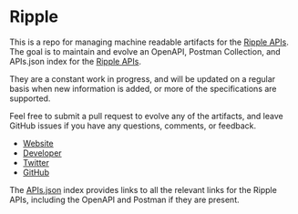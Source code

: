 # RippleThis is a repo for managing machine readable artifacts for the [Ripple APIs](https://ripple.com). The goal is to maintain and evolve an OpenAPI, Postman Collection, and APIs.json index for the [Ripple APIs](https://ripple.com).They are a constant work in progress, and will be updated on a regular basis when new information is added, or more of the specifications are supported.Feel free to submit a pull request to evolve any of the artifacts, and leave GitHub issues if you have any questions, comments, or feedback.- [Website](https://ripple.com)- [Developer](https://ripple.com)- [Twitter](https://twitter.com/Ripple)- [GitHub](https://github.com/ripple)The [APIs.json](https://github.com/api-evangelist/ripple/blob/master/apis.json) index provides links to all the relevant links for the Ripple APIs, including the OpenAPI and Postman if they are present.